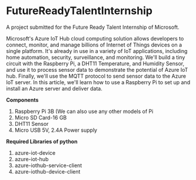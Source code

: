 # FutureReadyTalentInternship
A project submitted for the Future Ready Talent Internship of Microsoft.


Microsoft's Azure IoT Hub cloud computing solution allows developers to connect, monitor, and manage billions of Internet of Things devices on a single platform. It's already in use in a variety of IoT applications, including home automation, security, surveillance, and monitoring. We'll build a tiny circuit with the Raspberry Pi, a DHT11 Temperature, and Humidity Sensor, and use it to process sensor data to demonstrate the potential of Azure IoT hub. Finally, we'll use the MQTT protocol to send sensor data to the Azure IoT server. In this article, we'll learn how to use a Raspberry Pi to set up and install an Azure server and deliver data.

 **Components**
1. Raspberry Pi 3B (We can also use any other models of Pi
2. Micro SD Card-16 GB
3. DHT11 Sensor
4. Micro USB 5V, 2.4A Power supply

**Required Libraries of python**
1. azure-iot-device
2. azure-iot-hub
3. azure-iothub-service-client
4. azure-iothub-device-client

